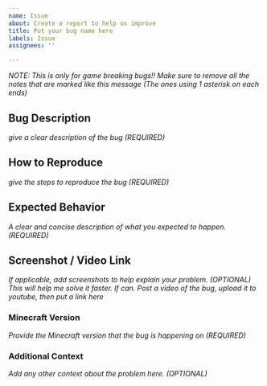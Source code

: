 ```yaml
---
name: Issue
about: Create a report to help us improve
title: Put your bug name here
labels: Issue
assignees: ''

---
```


*NOTE: This is only for game breaking bugs!!*
*Make sure to remove all the notes that are marked like this message (The ones using 1 asterisk on each ends)*
<br>
## Bug Description
*give a clear description of the bug (REQUIRED)*

## How to Reproduce
*give the steps to reproduce the bug (REQUIRED)*

## Expected Behavior 
*A clear and concise description of what you expected to happen.(REQUIRED)*

## Screenshot / Video Link
*If applicable, add screenshots to help explain your problem. (OPTIONAL)*
*This will help me solve it faster. If can. Post a video of the bug, upload it to youtube, then put a link here*

### Minecraft Version
*Provide the Minecraft version that the bug is happening on (REQUIRED)*

### Additional Context
*Add any other context about the problem here. (OPTIONAL)*
